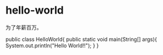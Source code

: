 # hello-world
为了年薪百万。

public class HelloWorld{
  public static void main(String[] args){ 
    System.out.println("Hello World!!"); 
  }
}

